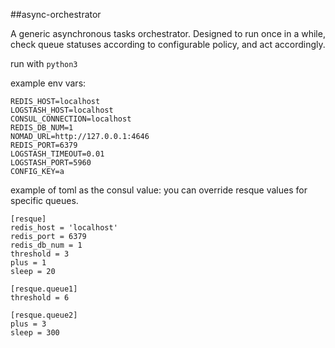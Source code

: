 ##async-orchestrator

A generic asynchronous tasks orchestrator. Designed to run once in a while, check queue statuses according to configurable policy, and act accordingly.


run with `python3`

example env vars:

```
REDIS_HOST=localhost
LOGSTASH_HOST=localhost
CONSUL_CONNECTION=localhost
REDIS_DB_NUM=1
NOMAD_URL=http://127.0.0.1:4646
REDIS_PORT=6379
LOGSTASH_TIMEOUT=0.01
LOGSTASH_PORT=5960
CONFIG_KEY=a
```


example of toml as the consul value:
you can override resque values for specific queues.

```
[resque]
redis_host = 'localhost'
redis_port = 6379
redis_db_num = 1
threshold = 3
plus = 1
sleep = 20

[resque.queue1]
threshold = 6

[resque.queue2]
plus = 3
sleep = 300

```

